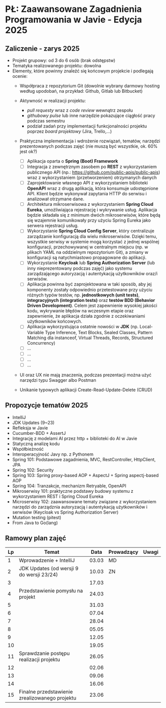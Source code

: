 # PŁ: Zaawansowane Zagadnienia Programowania w Javie - Edycja 2025

## Zaliczenie - zarys 2025

- Projekt grupowy: od 3 do 6 osób (brak odstępstw)
- Tematyka realizowanego projektu: dowolna
- Elementy, które powinny znaleźć się końcowym projekcie i podlegają ocenie:
    - Współpraca z repozytorium Git (dowolnie wybrany darmowy hosting według upodobań, na przykład: Github, Gitlab lub Bitbucket)
    -   Aktywność w realizacji projektu: 
	    - *pull requesty* wraz z *code review* wewnątrz zespołu 
	    - *githubowy pulse* lub inne narzędzie pokazujące ciągłość pracy podczas semestru
	    - podział zadań przy implementacji funkcjonalności projektu poprzez *board projektowy* (Jira, Trello,...)
	  
    - Praktyczna implementacja i wdrożenie rozwiązań, tematów, narzędzi prezentowanych podczas zajęć (nie muszą być wszystkie, ok. 60% jest ok?)
		 - [ ] Aplikacja oparta o **Spring (Boot) Framework** 
		 - [ ] Integracja z zewnętrznym zasobem po **REST** z wykorzystaniem publicznego API (np.: https://github.com/public-apis/public-apis) wraz z wykorzystaniem (przetworzeniem) otrzymanych danych 
		 - [ ] Zaprojektowanie własnego API z wykorzystaniem biblioteki **OpenAPI** wraz z drugą aplikacją, która konsumuje udostępnione API. Klient będzie wykonywał zapytania HTTP do serwisu i analizował otrzymane dane.
		 - [ ] Architektura mikroserwisowa z wykorzystaniem **Spring Cloud Eureka**, umożliwiająca rejestrację i wykrywanie usług. Aplikacja będzie składała się z minimum dwóch mikroserwisów, które będą się wzajemnie komunikowały przy użyciu Spring Eureka jako serwera rejestracji usług.
		 - [ ] Wykorzystanie **Spring Cloud Config Server**, który centralizuje zarządzanie konfiguracją dla wielu mikroserwisów. Dzięki temu, wszystkie serwisy w systemie mogą korzystać z jednej wspólnej konfiguracji, przechowywanej w centralnym miejscu (np. w plikach YAML na oddzielnym repozytorium Git), a zmiany w konfiguracji są natychmiastowo propagowane do aplikacji.
		 - [ ] Wykorzystanie **Keycloak** lub **Spring Authorization Server** (lub inny nieprezentowany podczas zajęć)  jako systemu zarządzającego autoryzacją i autentykacją użytkowników oraz/i serwisów.
		 - [ ] Aplikacja powinna być zaprojektowana w taki sposób, aby jej komponenty zostały odpowiednio przetestowane przy użyciu różnych typów testów, np. **jednostkowych (unit tests)**, **integracyjnych (integration tests)** oraz **testów BDD (Behavior Driven Development)**. Celem jest zapewnienie wysokiej jakości kodu, wykrywanie błędów na wczesnym etapie oraz zapewnienie, że aplikacja działa zgodnie z oczekiwaniami użytkowników końcowych.
		 - [ ] Aplikacja wykorzystująca ostatnie nowości w **JDK** (np. Local-Variable Type Inference, Text Blocks, Sealed Classes, Pattern Matching dla instanceof, Virtual Threads, Records, Structured Concurrency)
		 - [ ] ...
		 - [ ] ...
		 - [ ] ...
		 - [ ] ...
    - UI oraz UX nie mają znaczenia, podczas prezentacji można użyć narzędzi typu Swagger albo Postman  
    - Unikanie typowych aplikacji Create-Read-Update-Delete (CRUD)


## Propozycje tematów 2025
- IntelliJ
- JDK Updates (9~23)
- Refleksja w Javie
- Cucumber-BDD + AssertJ
- Integrację z modelami AI przez http + biblioteki do AI w Javie
- Statyczną analizę kodu
- Współbieżność
- Interoperacyjność Javy np. z Pythonem
- Spring 101: Podstawowe zagadnienia, MVC, RestController, HttpClient, JPA
- Spring 102: Security
- Spring 103: Spring proxy-based AOP + AspectJ + Spring aspectj-based AOP
- Spring 104: Tranzakcje, mechanizm Retryable, OpenAPI
- Mikroserwisy 101: praktyczne podstawy budowy systemu z wykorzystaniem REST i Spring Cloud Eureka  
- Microserwisy 102: zaawansowane tematy związane z wykorzystaniem narzędzi do zarządznia autoryzacją i autentykacją użytkowników i serwisów (Keycloak vs Spring Authorization Server)
- Mutation testing (pitest)
- From Java to Go(lang)



## Ramowy plan zajęć
 Lp | Temat | Data       | Prowadzący | Uwagi                                                                                                  
----|---------------------|------------|------------|-------------
 1  | Wprowadzenie + IntelliJ | 03.03 | MD |
 2  | JDK Updates (od wersji 9 do wersji 23/24) | 10.03 | ZN |
 3  || 17.03 ||                                        
 4  | Przedstawienie pomysłu na projekt | 24.03 ||                                             
 5  || 31.03 ||
 6  || 07.04 ||
 7  || 28.04 ||
 8  || 05.05 ||
 9  || 12.05 ||
 10 || 19.05 ||
 11 | Sprawdzanie postępu realizacji projektu | 26.05 ||                                              
 12 || 02.06 ||
 13 || 09.06 ||
 14 || 16.06 ||
 15 | Finalne przedstawienie zrealizowanego projektu | 23.06 ||
